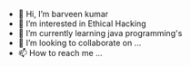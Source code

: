 - 👋 Hi, I’m barveen kumar
- 👀 I’m interested in Ethical Hacking
- 🌱 I’m currently learning java programming's 
- 💞️ I’m looking to collaborate on ...
- 📫 How to reach me ...

<!---
Barveen02/Barveen02 is a ✨ special ✨ repository because its `README.md` (this file) appears on your GitHub profile.
You can click the Preview link to take a look at your changes.
--->
